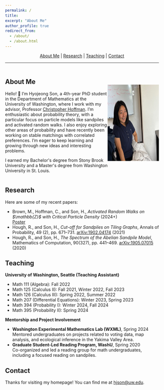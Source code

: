 ```yaml
---
permalink: /
title: 
excerpt: "About Me"
author_profile: true
redirect_from: 
  - /about/
  - /about.html
---
```


<!-- Centered Navigation Links -->
<div style="text-align: center;">
    <a href="#about-me">About Me</a> | 
    <a href="#research">Research</a> | 
    <a href="#teaching">Teaching</a> | 
    <a href="#contact">Contact</a>
</div>

---

<!-- Profile Section with Image and Text Side by Side -->
<div style="display: flex; align-items: center; margin-top: 20px;">
    <div style="flex: 1;">
        <h2 id="about-me">About Me</h2>
        <p>Hello! 👋 I’m Hyojeong Son, a 4th-year PhD student in the Department of Mathematics at the University of Washington, where I work with my advisor, Professor <a href="http://sites.math.washington.edu/~hoffman/">Christopher Hoffman</a>. I’m enthusiastic about probability theory, with a particular focus on particle models like sandpiles and activated random walks. I also enjoy exploring other areas of probability and have recently been working on stable matchings with correlated preferences. I’m eager to keep learning and growing through new ideas and interesting problems.</p>
        <p>I earned my Bachelor's degree from Stony Brook University and a Master's degree from Washington University in St. Louis.</p>
    </div>
    <div style="flex: 0.5; text-align: center;">
        <img src="https://github.com/hyojeong-son/hyojeongson.github.io/blob/master/images/hprofile.png?raw=true" alt="Hyojeong Profile" style="width: 250px; height: 250px;">
    </div>
</div>

<!-- Research Section -->
<h2 id="research">Research</h2>
<p>Here are some of my recent papers:</p>
<ul>
    <li>Brown, M., Hoffman, C., and Son, H., <i>Activated Random Walks on $\mathbb{Z}$ with Critical Particle Density</i> (2024+) <br>
        <a href="https://github.com/hyojeong-son/hyojeongson.github.io/blob/master/files/arw2024poster.pdf?raw=true" target="_blank" type="application/pdf">Poster</a>
    </li>
    <li>Hough, R., and Son, H., <i>Cut-off for Sandpiles on Tiling Graphs</i>, Annals of Probability, 49 (2), pp. 671–731. <a href="https://arxiv.org/abs/1902.04174">arXiv:1902.04174</a> (2021)</li>
    <li>Hough, R., and Son, H., <i>The Spectrum of the Abelian Sandpile Model</i>, Mathematics of Computation, 90(327), pp. 441–469. <a href="https://arxiv.org/abs/1905.07015">arXiv:1905.07015</a> (2020)</li>
</ul>





<!-- Teaching Section -->
<h2 id="teaching">Teaching</h2>
<p><strong>University of Washington, Seattle (Teaching Assistant)</strong></p>
<ul>
    <li>Math 111 (Algebra): Fall 2022</li>
    <li>Math 125 (Calculus II): Fall 2021, Winter 2022, Fall 2023</li>
    <li>Math 126 (Calculus III): Spring 2022, Summer 2022</li>
    <li>Math 207 (Differential Equations): Winter 2023, Spring 2023</li>
    <li>Math 394 (Probability I): Winter 2024, Fall 2024</li>
    <li>Math 395 (Probability II): Spring 2024</li>
</ul>

<p><strong>Mentorship and Project Involvement</strong></p>
<ul>
    <li><strong>Washington Experimental Mathematics Lab (WXML)</strong>, Spring 2024<br>
        Mentored undergraduates on projects related to voting data, map analysis, and ecological inference in the Yakima Valley Area.</li>
    <li><strong>Graduate Student-Led Reading Program, WashU</strong>, Spring 2020<br>
        Co-organized and led a reading group for math undergraduates, including a focused reading on sandpiles.</li>
</ul>

<!-- Contact Section -->
<h2 id="contact">Contact</h2>
<p>Thanks for visiting my homepage! You can find me at <a href="mailto:hjson@uw.edu">hjson@uw.edu</a>.</p>
